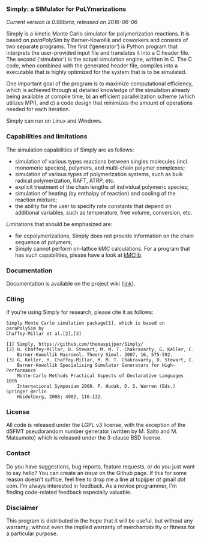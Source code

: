 ### Simply: a SIMulator for PoLYmerizations

_Current version is 0.98beta, released on 2016-06-06_

Simply is a kinetic Monte Carlo simulator for polymerization reactions. It is based on _paraPolySim_ by Barner-Kowollik and coworkers and consists of two separate programs. The first (‘generator’) is Python program that interprets the user-provided input file and translates it into a C header file. The second (‘simulator’) is the actual simulation engine, written in C. The C code, when combined with the generated header file, compiles into a executable that is highly optimized for the system that is to be simulated.

One important goal of the program is to maximize computational efficiency, which is achieved through a) detailed knowledge of the simulation already being available at compile time, b) an efficient parallelization scheme (which utilizes MPI), and c) a code design that minimizes the amount of operations needed for each iteration.

Simply can run on Linux and Windows.

### Capabilities and limitations

The simulation capabilities of Simply are as follows:
* simulation of various types reactions between singles molecules (incl. monomeric species), polymers, and multi-chain polymer complexes;
* simulation of various types of polymerization systems, such as bulk radical polymerization, RAFT, ATRP, etc.
* explicit treatment of the chain lengths of individual polymeric species;
* simulation of heating (by enthalpy of reaction) and cooling of the reaction mixture;
* the ability for the user to specify rate constants that depend on additional variables, such as temperature, free volume, conversion, etc.

Limitations that should be emphasized are:
* for copolymerizations, Simply does not provide information on the chain sequence of polymers;
* Simply cannot perform on-lattice kMC calculations. For a program that has such capabilities, please have a look at [kMClib](https://github.com/leetmaa/KMCLib).

### Documentation

Documentation is available on the project wiki ([link](https://github.com/thomaspijper/Simply/wiki)).

### Citing
If you’re using Simply for research, please cite it as follows:

    Simply Monte Carlo simulation package[1], which is based on paraPolySim by 
    Chaffey-Millar et al.[2],[3]

    [1] Simply, https://github.com/thomaspijper/Simply/
    [2] H. Chaffey-Millar, D. Stewart, M. M. T. Chakravarty, G. Keller, C. 
        Barner-Kowollik Macromol. Theory Simul. 2007, 16, 575-592.
    [3] G. Keller, H. Chaffey-Millar, M. M. T. Chakravarty, D. Stewart, C. 
        Barner-Kowollik Specialising Simulator Generators for High-Performance 
        Monte-Carlo Methods Practical Aspects of Declarative Languages 10th 
        International Symposium 2008. P. Hudak, D. S. Warren (Eds.) Springer Berlin 
        Heidelberg, 2008; 4902, 116-132.

### License

All code is released under the LGPL v3 license, with the exception of the dSFMT pseudorandom number generator (written by M. Saito and M. Matsumoto) which is released under the 3-clause BSD license.

### Contact

Do you have suggestions, bug reports, feature requests, or do you just want to say hello? You can create an _issue_ on the Github page. If this for some reason doesn't suffice, feel free to drop me a line at tcpijper _at_ gmail _dot_ com. I’m always interested in feedback. As a novice programmer, I'm finding code-related feedback especially valuable.

### Disclaimer

This program is distributed in the hope that it will be useful, but without any warranty; without even the implied warranty of merchantability or fitness for a particular purpose.
